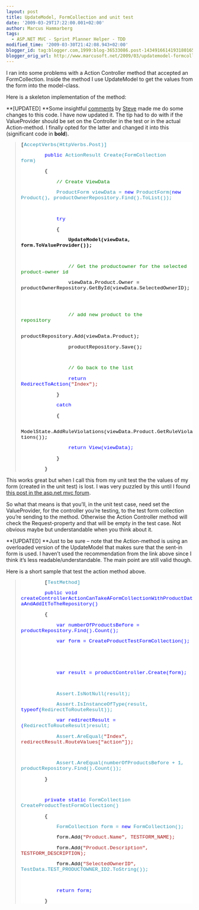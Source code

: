```yaml
---
layout: post
title: UpdateModel, FormCollection and unit test
date: '2009-03-29T17:22:00.001+02:00'
author: Marcus Hammarberg
tags:
  - ASP.NET MVC - Sprint Planner Helper - TDD
modified_time: '2009-03-30T21:42:08.943+02:00'
blogger_id: tag:blogger.com,1999:blog-36533086.post-1434916614193180165
blogger_orig_url: http://www.marcusoft.net/2009/03/updatemodel-formcollection-and-unit_5466.html
---
```



I ran into some problems with a Action Controller method that accepted
an FormCollection. Inside the method I use UpdateModel to get the values
from the form into the model-class.

Here is a skeleton implementation of the method:

**\[UPDATED\]
**Some insightful <a
href="https://www.blogger.com/comment.g?blogID=36533086&amp;postID=1434916614193180165"
target="_blank">comments</a> by
<a href="http://openid.rowanbeach.com/steve" target="_blank">Steve</a>
made me do some changes to this code. I have now updated it. The tip had
to do with if the ValueProvider should be set on the Controller in the
test or in the actual Action-method. I finally opted for the latter and
changed it into this (significant code in **bold**).

> <div
> style="font-size: 10pt; background: white; color: black; font-family: courier new">
>
> \[<span style="color: #2b91af">AcceptVerbs(<span
> style="color: #2b91af">HttpVerbs.Post)\]       
>
>         <span style="color: blue">public <span
> style="color: #2b91af">ActionResult Create(<span
> style="color: #2b91af">FormCollection form)       
>
>         {           
>
>             <span style="color: green">// Create ViewData           
>
>
>             <span style="color: #2b91af">ProductForm viewData =
> <span style="color: blue">new <span
> style="color: #2b91af">ProductForm(<span
> style="color: blue">new <span
> style="color: #2b91af">Product(),
> productOwnerRepository.Find().ToList());
>
>  
>
>             <span style="color: blue">try           
>
>             {               
>
>                 **UpdateModel(viewData,
> form.ToValueProvider());**               
>
>  
>
>                 <span style="color: green">// Get the productowner for
> the selected product-owner id
>
>                 viewData.Product.Owner =
> productOwnerRepository.GetById(viewData.SelectedOwnerID);               
>
>  
>
>                 <span style="color: green">// add new product to the
> repository               
>
>                
> productRepository.Add(viewData.Product);               
>
>                 productRepository.Save();               
>
>  
>
>                 <span style="color: green">// Go back to the
> list               
>
>                 <span style="color: blue">return
> RedirectToAction(<span
> style="color: #a31515">"Index");           
>
>             }           
>
>             <span style="color: blue">catch
>
>             {
>
>                
> ModelState.AddRuleViolations(viewData.Product.GetRuleViolations());
>
>                 <span style="color: blue">return
> View(viewData);
>
>             }       
>
>         }
>
> </div>

This works great but when I call this from my unit test the the values
of my form (created in the unit test) is lost. I was very puzzled by
this until I found
<a href="http://forums.asp.net/p/1377574/2901453.aspx#2901453"
target="_blank">this post in the asp.net mvc forum</a>.

So what that means is that you’ll, in the unit test case, need set the
ValueProvider, for the controller you’re testing, to the test form
collection you’re sending to the method. Otherwise the Action Controller
method will check the Request-property and that will be empty in the
test case. Not obvious maybe but understandable when you think about it.

**\[UPDATED\]
**Just to be sure – note that the Action-method is using an overloaded
version of the UpdateModel that makes sure that the sent-in form is
used. I haven’t used the recommendation from the link above since I
think it’s less readable/understandable.
The main point are still valid though.

Here is a short sample that test the action method above.

> <div
> style="font-size: 10pt; background: white; color: black; font-family: courier new">
>
>         \[<span style="color: #2b91af">TestMethod\]
>
>         <span style="color: blue">public <span
> style="color: blue">void
> createControllerActionCanTakeAFormCollectionWithProductDataAndAddItToTheRepository()
>
>         {
>
>             <span style="color: blue">var
> numberOfProductsBefore = productRepository.Find().Count();
>
>             <span style="color: blue">var form =
> CreateProductTestFormCollection();
>
>  
>
>             
>
>             <span style="color: blue">var result =
> productController.Create(form);
>
>  
>
>             <span
> style="color: #2b91af">Assert.IsNotNull(result);
>
>             <span
> style="color: #2b91af">Assert.IsInstanceOfType(result, <span
> style="color: blue">typeof(<span
> style="color: #2b91af">RedirectToRouteResult));
>
>             <span style="color: blue">var redirectResult =
> (<span style="color: #2b91af">RedirectToRouteResult)result;
>
>             <span style="color: #2b91af">Assert.AreEqual(<span
> style="color: #a31515">"Index",
> redirectResult.RouteValues\[<span
> style="color: #a31515">"action"\]);
>
>  
>
>             <span
> style="color: #2b91af">Assert.AreEqual(numberOfProductsBefore +
> 1, productRepository.Find().Count());
>
>         }
>
>  
>
>         <span style="color: blue">private <span
> style="color: blue">static <span
> style="color: #2b91af">FormCollection
> CreateProductTestFormCollection()
>
>         {
>
>             <span style="color: #2b91af">FormCollection form =
> <span style="color: blue">new <span
> style="color: #2b91af">FormCollection();
>
>             form.Add(<span
> style="color: #a31515">"Product.Name", TESTFORM_NAME);
>
>             form.Add(<span
> style="color: #a31515">"Product.Description",
> TESTFORM_DESCRIPTION);
>
>             form.Add(<span
> style="color: #a31515">"SelectedOwnerID", <span
> style="color: #2b91af">TestData.TEST_PRODUCTOWNER_ID2.ToString());
>
>  
>
>             <span style="color: blue">return form;
>
>         }
>
> </div>
